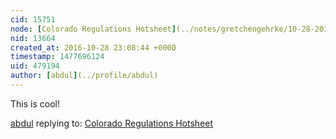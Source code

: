 ```yaml
---
cid: 15751
node: [Colorado Regulations Hotsheet](../notes/gretchengehrke/10-28-2016/colorado-regulations-hotsheet)
nid: 13664
created_at: 2016-10-28 23:08:44 +0000
timestamp: 1477696124
uid: 479194
author: [abdul](../profile/abdul)
---
```


This is cool!

[abdul](../profile/abdul) replying to: [Colorado Regulations Hotsheet](../notes/gretchengehrke/10-28-2016/colorado-regulations-hotsheet)

